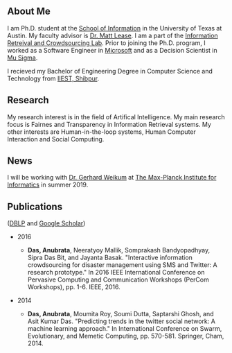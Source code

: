 ## About Me

I am Ph.D. student at the [School of Information](https://www.ischool.utexas.edu/) in the University of Texas at Austin. My faculty advisor is [Dr. Matt Lease](https://www.ischool.utexas.edu/~ml/). I am a part of the [Information Retreival and Crowdsourcing Lab](http://ir.ischool.utexas.edu/). Prior to joining the Ph.D. program, I worked as a Software Engineer in [Microsoft](https://www.microsoft.com/en-in/msidc/default.aspx) and as a Decision Scientist in [Mu Sigma](https://www.mu-sigma.com/). 

I recieved my Bachelor of Engineering Degree in Computer Science and Technology from [IIEST, Shibpur](http://www.iiests.ac.in/index.php).

## Research

My research interest is in the field of Artifical Intelligence. My main research focus is Fairnes and Transparency in Information Retrieval systems. My other interests are Human-in-the-loop systems, Human Computer Interaction and Social Computing. 

## News

I will be working with [Dr. Gerhard Weikum](https://people.mpi-inf.mpg.de/~weikum/) at [The Max-Planck Institute for Informatics](https://www.mpi-inf.mpg.de/home/) in summer 2019. 

## Publications

([DBLP](https://dblp.uni-trier.de/pers/hd/d/Das:Anubrata) and [Google Scholar](https://scholar.google.com/citations?hl=en&user=zVcu-J4AAAAJ))

* 2016
  * **Das, Anubrata**, Neeratyoy Mallik, Somprakash Bandyopadhyay, Sipra Das Bit, and Jayanta Basak. "Interactive information crowdsourcing for disaster management using SMS and Twitter: A research prototype." In 2016 IEEE International Conference on Pervasive Computing and Communication Workshops (PerCom Workshops), pp. 1-6. IEEE, 2016.
  
* 2014
  * **Das, Anubrata**, Moumita Roy, Soumi Dutta, Saptarshi Ghosh, and Asit Kumar Das. "Predicting trends in the twitter social network: A machine learning approach." In International Conference on Swarm, Evolutionary, and Memetic Computing, pp. 570-581. Springer, Cham, 2014.

